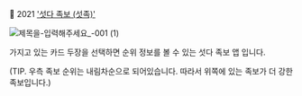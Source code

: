   💁 2021 ['섯다 족보 (섯족)'](https://play.google.com/store/apps/details?id=com.jd.sutda)
  
  ![제목을-입력해주세요_-001 (1)](https://user-images.githubusercontent.com/68309632/154954042-ee5c2c49-7079-4aec-b9e0-d1b86035109b.png)
  
  가지고 있는 카드 두장을 선택하면 순위 정보를 볼 수 있는 섯다 족보 앱 입니다.
  
  (TIP.
  우측 족보 순위는 내림차순으로 되어있습니다.
  따라서 위쪽에 있는 족보가 더 강한 족보입니다.)
